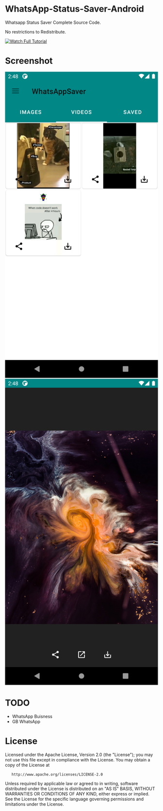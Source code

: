 # WhatsApp-Status-Saver-Android
Whatsapp Status Saver Complete Source Code.

No restrictions to Redistribute.

[![Watch Full Tutorial](https://img.youtube.com/vi/77OQi1dJzXg/0.jpg)](http://www.youtube.com/watch?v=77OQi1dJzXg)

# Screenshot
![Screenshot](Screenshot_1635931085.png?raw=true "Screenshot")
![Screenshot](Screenshot_1635931119.png?raw=true "Screenshot")

# TODO
<ul>
<li>WhatsApp Buisness</li>
<li>GB WhatsApp</li>
</ul>

# License
   Licensed under the Apache License, Version 2.0 (the "License");
   you may not use this file except in compliance with the License.
   You may obtain a copy of the License at

       http://www.apache.org/licenses/LICENSE-2.0

   Unless required by applicable law or agreed to in writing, software
   distributed under the License is distributed on an "AS IS" BASIS,
   WITHOUT WARRANTIES OR CONDITIONS OF ANY KIND, either express or implied.
   See the License for the specific language governing permissions and
   limitations under the License.
